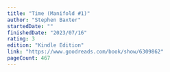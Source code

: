 ```yaml
---
title: "Time (Manifold #1)"
author: "Stephen Baxter"
startedDate: ""
finishedDate: "2023/07/16"
rating: 3
edition: "Kindle Edition"
link: "https://www.goodreads.com/book/show/6309862"
pageCount: 467
---
```



